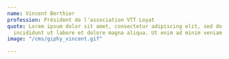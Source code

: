 ```yaml
---
name: Vincent Berthier
profession: Président de l'association VTT Loyat
quote: Lorem ipsum dolor sit amet, consectetur adipiscing elit, sed do eiusmod tempor
  incididunt ut labore et dolore magna aliqua. Ut enim ad minim veniam
image: "/cms/giphy_vincent.gif"

---
```

